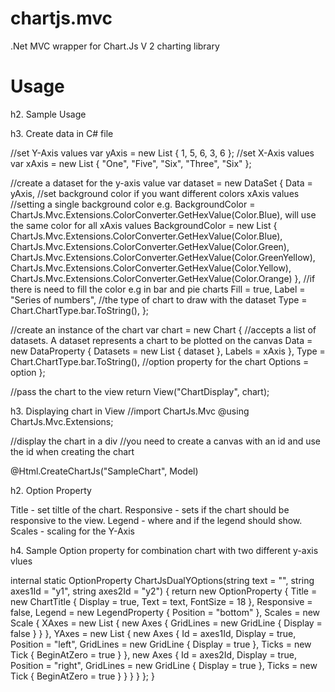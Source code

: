 # chartjs.mvc
.Net MVC wrapper for Chart.Js V 2 charting library

# Usage
h2. Sample Usage

h3. Create data in C# file

//set Y-Axis values
var yAxis = new List<double> { 1, 5, 6, 3, 6 };
//set X-Axis values
var xAxis = new List<string> { "One", "Five", "Six", "Three", "Six" };

//create a dataset for the y-axis value
var dataset = new DataSet
            {
                Data = yAxis,
				//set background color if you want different colors xAxis values
				//setting a single background color e.g. BackgroundColor = ChartJs.Mvc.Extensions.ColorConverter.GetHexValue(Color.Blue), will use the same color for all xAxis values
                BackgroundColor = new List<string> {
                    ChartJs.Mvc.Extensions.ColorConverter.GetHexValue(Color.Blue),
                    ChartJs.Mvc.Extensions.ColorConverter.GetHexValue(Color.Green),
                    ChartJs.Mvc.Extensions.ColorConverter.GetHexValue(Color.GreenYellow),
                    ChartJs.Mvc.Extensions.ColorConverter.GetHexValue(Color.Yellow),
                    ChartJs.Mvc.Extensions.ColorConverter.GetHexValue(Color.Orange)
                },
				//if there is need to fill the color e.g in bar and pie charts
                Fill = true,
                Label = "Series of numbers",
				//the type of chart to draw with the dataset
				Type = Chart.ChartType.bar.ToString(),
            };

//create an instance of the chart
var chart = new Chart
            {
				//accepts a list of datasets. A dataset represents a chart to be plotted on the canvas
                Data = new DataProperty
                {
                    Datasets = new List<DataSet> { dataset },
                    Labels = xAxis
                },
                Type = Chart.ChartType.bar.ToString(),
				//option property for the chart
                Options = option
            };

//pass the chart to the view
return View("ChartDisplay", chart);

h3. Displaying chart in View
//import ChartJs.Mvc
@using ChartJs.Mvc.Extensions;

//display the chart in a div
//you need to create a canvas with an id and use the id when creating the chart
<div class="row text-center">
    <div class="row panel panel-chart">
        <canvas class="text-center" id="SampleChart" height="500" width="500"></canvas>
        @Html.CreateChartJs("SampleChart", Model)
    </div>
</div>

h2. Option Property

Title - set tiltle of the chart.
Responsive - sets if the chart should be responsive to the view.
Legend - where and if the legend should show.
Scales - scaling for the Y-Axis

h4. Sample Option property for combination chart with two different y-axis vlues

internal static OptionProperty ChartJsDualYOptions(string text = "", string axes1Id = "y1", string axes2Id = "y2")
{
	return new OptionProperty
	{
		Title = new ChartTitle { Display = true, Text = text, FontSize = 18 },
		Responsive = false,
		Legend = new LegendProperty { Position = "bottom" },
		Scales = new Scale
		{
			XAxes = new List<Axes> { new Axes { GridLines = new GridLine { Display = false } } },
			YAxes = new List<Axes> {
				new Axes { Id = axes1Id, Display = true, Position = "left", GridLines = new GridLine { Display = true }, Ticks = new Tick { BeginAtZero = true } },
			new Axes { Id = axes2Id, Display = true, Position = "right", GridLines = new GridLine { Display = true }, Ticks = new Tick { BeginAtZero = true } }
			}
		}
	};
}
